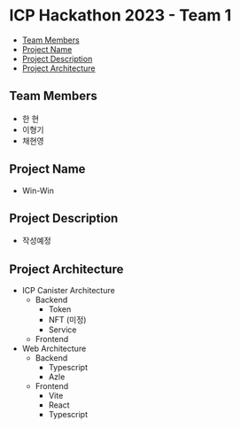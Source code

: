 # ICP Hackathon 2023 - Team 1
* [Team Members](#team-members)
* [Project Name](#project-name)
* [Project Description](#project-description)
* [Project Architecture](#project-architecture)

## Team Members
- 한 현
- 이형기
- 채현영

## Project Name
- Win-Win

## Project Description
- 작성예정

## Project Architecture
- ICP Canister Architecture
  - Backend
    - Token
    - NFT (미정)
    - Service
  - Frontend
- Web Architecture
  - Backend
    - Typescript
    - Azle
  - Frontend
    - Vite
    - React
    - Typescript